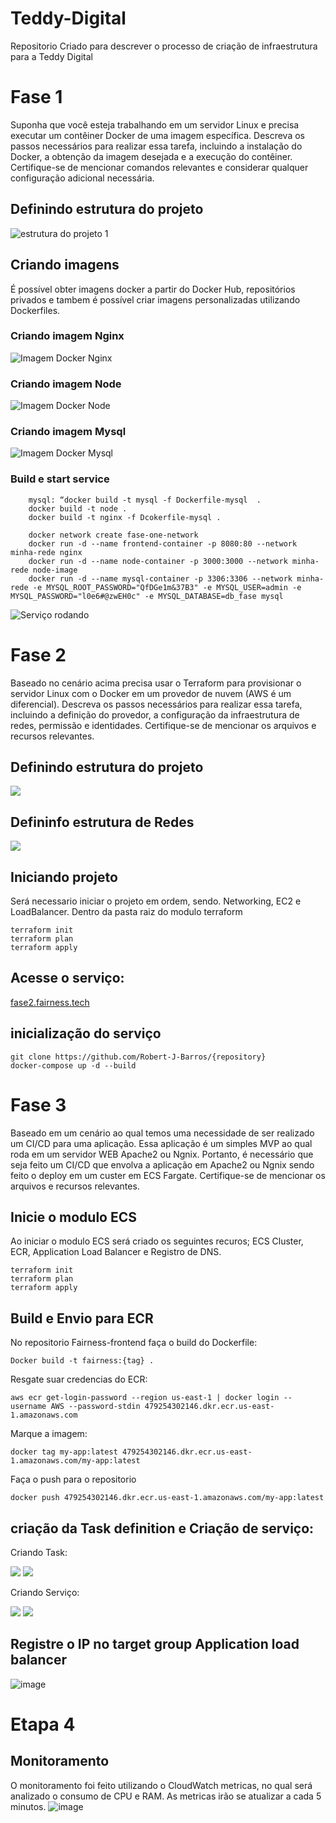 # Teddy-Digital
Repositorio Criado para descrever o processo de criação de infraestrutura para a Teddy Digital

# Fase 1
Suponha que você esteja trabalhando em um servidor
Linux e precisa executar um contêiner Docker de uma
imagem específica. Descreva os passos necessários para
realizar essa tarefa, incluindo a instalação do Docker, a
obtenção da imagem desejada e a execução do
contêiner. Certifique-se de mencionar comandos
relevantes e considerar qualquer configuração adicional
necessária.
## Definindo estrutura do projeto
![estrutura do projeto 1](https://bk-projeto-fairness-imov.s3.amazonaws.com/imagens/Captura+de+tela+de+2023-07-30+22-55-22.png)
## Criando imagens
É possível obter imagens docker a partir do Docker Hub, repositórios privados e tambem é possível criar imagens personalizadas utilizando Dockerfiles.
### Criando imagem Nginx
![Imagem Docker Nginx](https://bk-projeto-fairness-imov.s3.amazonaws.com/imagens/Captura+de+tela+de+2023-07-30+23-00-24.png)
### Criando imagem Node
![Imagem Docker Node](https://bk-projeto-fairness-imov.s3.amazonaws.com/imagens/Captura+de+tela+de+2023-07-30+23-02-47.png)
### Criando imagem Mysql
![Imagem Docker Mysql](https://bk-projeto-fairness-imov.s3.amazonaws.com/imagens/Captura+de+tela+de+2023-07-30+23-03-51.png)
### Build e start service
```
    mysql: “docker build -t mysql -f Dockerfile-mysql  . 
    docker build -t node . 
    docker build -t nginx -f Dcokerfile-mysql .
```
```
    docker network create fase-one-network
    docker run -d --name frontend-container -p 8080:80 --network minha-rede nginx
    docker run -d --name node-container -p 3000:3000 --network minha-rede node-image
    docker run -d --name mysql-container -p 3306:3306 --network minha-rede -e MYSQL_ROOT_PASSWORD="QfDGe1m&37B3" -e MYSQL_USER=admin -e MYSQL_PASSWORD="l0e6#@zwEH0c" -e MYSQL_DATABASE=db_fase mysql
```
![Serviço rodando](https://bk-projeto-fairness-imov.s3.amazonaws.com/imagens/Captura+de+tela+de+2023-07-30+23-12-50.png)

# Fase 2
Baseado no cenário acima precisa usar o Terraform
para provisionar o servidor Linux com o Docker em
um provedor de nuvem (AWS é um diferencial).
Descreva os passos necessários para realizar essa
tarefa, incluindo a definição do provedor, a
configuração da infraestrutura de redes, permissão e
identidades. Certifique-se de mencionar os arquivos
e recursos relevantes.
## Definindo estrutura do projeto
![](https://bk-projeto-fairness-imov.s3.amazonaws.com/imagens/Captura+de+tela+de+2023-07-30+22-38-38.png)
## Defininfo estrutura de Redes
![](https://bk-projeto-fairness-imov.s3.amazonaws.com/imagens/projeto-tech.drawio.png)
## Iniciando projeto
Será necessario iniciar o projeto em ordem, sendo. Networking, EC2 e LoadBalancer.
Dentro da pasta raiz do modulo terraform
```
terraform init
terraform plan
terraform apply
```
## Acesse o serviço:
[fase2.fairness.tech](http://fase2.fairness.tech)
## inicialização do serviço
```
git clone https://github.com/Robert-J-Barros/{repository}
docker-compose up -d --build
```
# Fase 3
Baseado em um cenário ao qual temos uma
necessidade de ser realizado um CI/CD para uma
aplicação. Essa aplicação é um simples MVP ao qual
roda em um servidor WEB Apache2 ou Ngnix.
Portanto, é necessário que seja feito um CI/CD que
envolva a aplicação em Apache2 ou Ngnix sendo
feito o deploy em um custer em ECS
Fargate. Certifique-se de mencionar os arquivos e
recursos relevantes.
## Inicie o modulo ECS
Ao iniciar o modulo ECS será criado os seguintes recuros; ECS Cluster, ECR, Application Load Balancer e Registro de DNS.
```
terraform init
terraform plan
terraform apply
```
## Build e Envio para ECR
No repositorio Fairness-frontend faça o build do Dockerfile:
```
Docker build -t fairness:{tag} .
```
Resgate suar credencias do ECR:
```
aws ecr get-login-password --region us-east-1 | docker login --username AWS --password-stdin 479254302146.dkr.ecr.us-east-1.amazonaws.com
```
Marque a imagem:
```
docker tag my-app:latest 479254302146.dkr.ecr.us-east-1.amazonaws.com/my-app:latest
```
Faça o push para o repositorio
```
docker push 479254302146.dkr.ecr.us-east-1.amazonaws.com/my-app:latest
```
## criação da Task definition e Criação de serviço:
Criando Task:

![](https://bk-projeto-fairness-imov.s3.amazonaws.com/imagens/ecs-1.jpg)
![](https://bk-projeto-fairness-imov.s3.amazonaws.com/imagens/ecs-2.jpg)

Criando Serviço:

![](https://bk-projeto-fairness-imov.s3.amazonaws.com/imagens/ecs-s-1.jpg)
![](https://bk-projeto-fairness-imov.s3.amazonaws.com/imagens/Captura+de+tela+de+2023-07-31+02-24-36.png)

## Registre o IP no target group Application load balancer

![image](https://github.com/Robert-J-Barros/Teddy-Digital/assets/105607298/3c7c483c-0b42-49e8-bf06-8bf06457305e)

# Etapa 4
## Monitoramento
O monitoramento foi feito utilizando o CloudWatch metricas, no qual será analizado o consumo de CPU e RAM. As metricas irão se atualizar a cada 5 minutos.
![image](https://github.com/Robert-J-Barros/Teddy-Digital/assets/105607298/9d40c106-c1c8-4958-9e30-4bd7d86ebb25)

